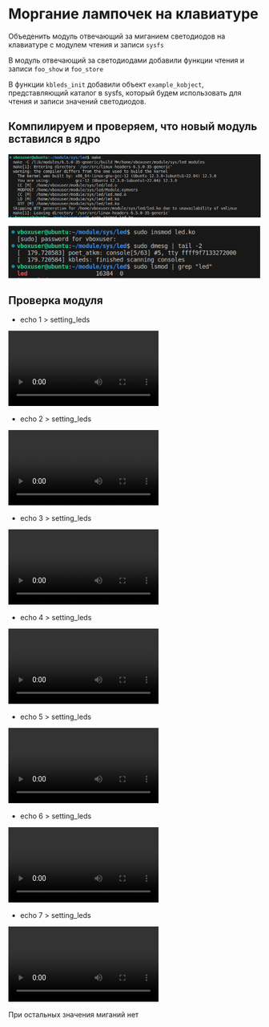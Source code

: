 # Моргание лампочек на клавиатуре

Объеденить модуль отвечающий за миганием светодиодов на клавиатуре с модулем чтения и записи `sysfs`  

В модуль отвечающий за светодиодами добавили функции чтения и записи  `foo_show` и `foo_store`  

В функции `kbleds_init` добавили объект `example_kobject`, представляющий каталог в sysfs, который будем использовать для чтения и записи значений светодиодов.

## Компилируем и проверяем, что новый модуль вставился в ядро  
![](images_gif/make.png)   

![](images_gif/module.png)  
## Проверка модуля 

- echo 1 > setting_leds  

![](images_gif/1.MOV)  

- echo 2 > setting_leds  

![](images_gif/2.MOV)  

- echo 3 > setting_leds  

![](images_gif/3.MOV)  

- echo 4 > setting_leds  

![](images_gif/4.MOV)  

- echo 5 > setting_leds  

![](images_gif/5.MOV)  

- echo 6 > setting_leds  

![](images_gif/6.MOV)  

- echo 7 > setting_leds  

![](images_gif/7.MOV)  

При остальных значения миганий нет  






